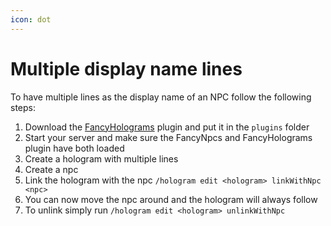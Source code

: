 ```yaml
---
icon: dot
---
```


# Multiple display name lines

To have multiple lines as the display name of an NPC follow the following steps:

1. Download the [FancyHolograms](https://modrinth.com/plugin/fancyholograms/versions) plugin and put it in the `plugins`
   folder
2. Start your server and make sure the FancyNpcs and FancyHolograms plugin have both loaded
3. Create a hologram with multiple lines
4. Create a npc
5. Link the hologram with the npc `/hologram edit <hologram> linkWithNpc <npc>`
6. You can now move the npc around and the hologram will always follow
7. To unlink simply run `/hologram edit <hologram> unlinkWithNpc`